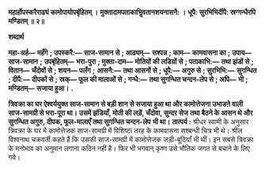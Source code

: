 **महार्होपस्करैराढ्यं कामोपायोपबृंहितम् ।** **मुक्तादामपताकाभिॢवतानशयनासनै: ।** **धूपै: सुरभिभिर्दीपै: स्रग्गन्धैरपि मण्डितम् ॥ २॥** 

**शब्दार्थ** 

**महा-अर्ह—** **महँगे** **; उपस्करै:—** **साज-सामान से** **; आढ्यम्—** **सश्पन्न** **; काम—** **कामवासना का** **; उपाय—** **साज-सामान** **;** **उपबृंहितम्—** **भरा-पुरा** **; मुक्ता-दाम—** **मोतियों की लडिय़ों से** **; पताकाभि:—** **तथा झंडों से** **; वितान—** **चँदोवों से** **; शयन—** **पलँग** **;** **आसनै:—** **तथा आसनों से** **; धूपै:—** **अगुरु से** **; सुरभिभि:—** **सुगन्धित** **; दीपै:—** **दीपकों से** **; स्रक्—** **फूल की मालाओं से** **; गन्धै:—** **तथा सुगन्धित चन्दन-लेप से** **; अपि—** **भी** **; मण्डितम्—** **सजाया हुआ।** **.** 

**त्रिवक्रा का घर ऐश्वर्ययुक्त साज-सामान से बड़ी शान से सजाया हुआ था और कामोत्तेजना** **उभाडऩे वाली साज-सामग्री से भरा-पूरा था। उसमें झंडियाँ, मोती की लड़ें, चँदोवा, सुन्दर सेज** **तथा बैठने के आसन थे और सुगन्धित अगुरु, दीपक, फूल-मालाएँ तथा सुगन्धित चन्दन-लेप** **भी था।** **तात्पर्य :** श्रीधर स्वामी के अनुसार त्रिवक्रा के घर में कामोत्तेजक साज-सामग्री में विशिष्टï तरह के कामवासना सश्बन्धी चित्र भी थे। श्रील विश्वनाथ चक्रवर्ती कहते हैं कि उसकी साज-सामग्री में कामोत्तेजक जड़ी-बूटियाँ भी थीं। इन सबसे त्रिवक्रा के मनोभाव का अनुमान लगाना कठिन नहीं है। फिर भी भगवान् कृष्ण उसे भौतिक जगत से बचाने के लिए गये।  